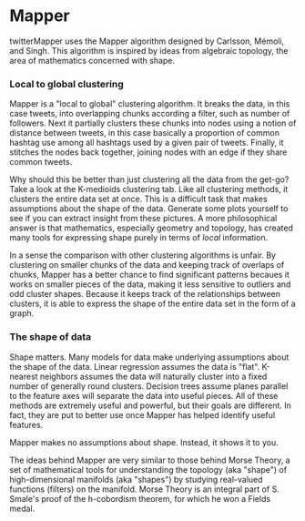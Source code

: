 # Mapper

twitterMapper uses the Mapper algorithm designed by Carlsson, Mémoli,
and Singh. This algorithm is inspired by ideas from algebraic topology, the area of 
mathematics concerned with shape.

### Local to global clustering

Mapper is a "local to global" clustering algorithm. It breaks the data, in this
case tweets, into overlapping chunks according a filter, such as number of
followers. Next it partially clusters these chunks into nodes using a notion
of distance between tweets, in this case basically a proportion of common hashtag
use among all hashtags used by a given pair of tweets. Finally, it stitches the
nodes back together, joining nodes with an edge if they share common tweets.

Why should this be better than just clustering all the data from the get-go? Take
a look at the K-medioids clustering tab. Like all clustering methods, it clusters
the entire data set at once. This is a difficult task that makes assumptions about 
the shape of the data. Generate some plots yourself to see if you can extract insight 
from these pictures. A more philosophical answer is that mathematics, especially geometry 
and topology, has created many tools for expressing shape purely in terms of *local* 
information.

In a sense the comparison with other clustering algorithms is unfair. By clustering on
smaller chunks of the data and keeping track of overlaps of chunks, Mapper has a better
chance to find significant patterns becaues it works on smaller pieces of the data, making
it less sensitive to outliers and odd cluster shapes. Because it keeps track of the relationships
between clusters, it is able to express the shape of the entire data set in the form of a graph.

### The shape of data

Shape matters. Many models for data make underlying assumptions about the shape
of the data. Linear regression assumes the data is "flat". K-nearest neighbors
assumes the data will naturally cluster into a fixed number of generally round
clusters. Decision trees assume planes parallel to the feature axes will separate
the data into useful pieces. All of these methods are extremely useful and powerful,
but their goals are different. In fact, they are put to better use once Mapper has
helped identify useful features.

Mapper makes no assumptions about shape. Instead, it shows it to you.

The ideas behind Mapper are very similar to those behind Morse Theory, a set of
mathematical tools for understanding the topology (aka "shape") of high-dimensional
manifolds (aka "shapes") by studying real-valued functions (filters) on the manifold.
Morse Theory is an integral part of S. Smale's proof of the h-cobordism theorem, for which
he won a Fields medal.
